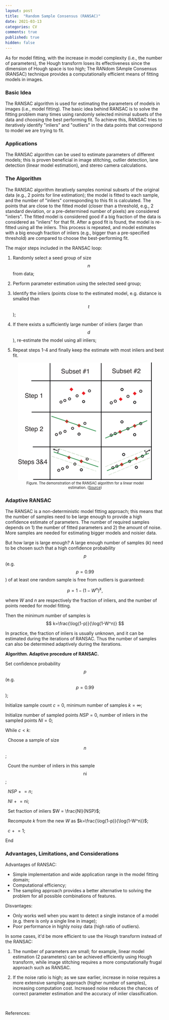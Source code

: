 ```yaml
---
layout: post
title:  "Random Sample Consensus (RANSAC)"
date: 2021-03-13
categories: CV
comments: true
published: true
hidden: false
---
```


As for model fitting, with the increase in model complexity (i.e., the number of parameters), the Hough transform loses its effectiveness since the dimension of Hough space is too high; The RANdom SAmple Consensus (RANSAC) technique provides a computationally efficient means of fitting models in images. 

### Basic Idea

The RANSAC algorithm is used for estimating the parameters of models in images (i.e., model fitting). The basic idea behind RANSAC is to solve the fitting problem many times using randomly selected minimal subsets of the data and choosing the best performing fit. To achieve this, RANSAC tries to iteratively identify "inliers" and "outliers" in the data points that correspond to model we are trying to fit.

### Applications

The RANSAC algorithm can be used to estimate parameters of different models; this is proven beneficial in image stitching, outlier detection, lane detection (linear model estimation), and stereo camera calculations.

### The Algorithm

The RANSAC algorithm iteratively samples nominal subsets of the original data (e.g., 2 points for line estimation); the model is fitted to each sample, and the number of "inliers" corresponding to this fit is calculated. The points that are close to the fitted model (closer than a threshold, e.g., 2 standard deviation, or a pre-determined number of pixels) are considered "inliers". The fitted model is considered good if a big fraction of the data is considered as "inliers" for that fit. After a good fit is found, the model is re-fitted using all the inliers. This process is repeated, and model estimates with a big enough fraction of inliers (e.g., bigger than a pre-specified threshold) are compared to choose the best-performing fit. 

The major steps included in the RANSAC loop:

1. Randomly select a seed group of size $$n$$ from data;

2. Perform parameter estimation using the selected seed group;

3. Identify the inliers (points close to the estimated model, e.g. distance is smalled than $$t$$);

4. If there exists a sufficiently large number of inliers (larger than $$d$$), re-estimate the model using all inliers;

5. Repeat steps 1-4 and finally keep the estimate with most inliers and best fit.

<div align='center'>
<figure>
<img src="../pictures/Demonstration-of-RANSAC.png" alt="Demonstration-of-RANSAC" style="zoom: 50%;" />
<figcaption style="font-size: 80%;"> Figure. The demonstration of the RANSAC algorithm for a linear model estimation. (<a href="https://www.researchgate.net/figure/Visual-representation-of-the-functioning-of-RANSAC-Subset-1-and-2-represent-two-RANSAC_fig3_274678977">Source</a>) </figcaption>
</figure>
</div>

### Adaptive RANSAC

The RANSAC is a non-deterministic model fitting approach; this means that the number of samples need to be large enough to provide a high confidence estimate of parameters. The number of required samples depends on 1) the number of fitted parameters and 2) the amount of noise. More samples are needed for estimating bigger models and noisier data. 

But how large is large enough? A large enough number of samples ($k$) need to be chosen such that a high confidence probability $$p$$ (e.g. $$p=0.99$$) of at least one random sample is free from outliers is guaranteed:

$$
p=1-(1-W^n)^k,
$$

where $W$ and $n$ are respectively the fraction of inliers, and the number of points needed for model fitting. 

Then the minimum number of samples is
$$
k=\frac{\log(1-p)}{\log(1-W^n)}
$$

In practice, the fraction of inliers is usually unknown, and it can be estimated during the iterations of RANSAC. Thus the number of samples can also be determined adaptively during the iterations.

**Algorithm. Adaptive procedure of RANSAC.**

Set confidence probability $$p$$ (e.g. $$p=0.99$$);

Initialize sample count $c=0$, minimum number of samples $k=\infty$;

Initialize number of sampled points $NSP = 0$, number of inliers in the sampled points $NI = 0$;

While $c < k$:

&nbsp; Choose a sample of size $$n$$;

&nbsp; Count the number of inliers in this sample $$\text{ni}$$;

&nbsp; $NSP \mathrel{+}= n$;

&nbsp; $NI \mathrel{+}= \text{ni}$;

&nbsp; Set fraction of inliers $W = \frac{NI}{NSP}$;

&nbsp; Recompute $k$ from the new $W$ as $k=\frac{\log(1-p)}{\log(1-W^n)}$;

&nbsp; $c \mathrel{+}= 1$;

End

### Advantages, Limitations, and Considerations

Advantages of RANSAC:

- Simple implementation and wide application range in the model fitting domain;
- Computational efficiency; 
- The sampling approach provides a better alternative to solving the problem for all possible combinations of features.

Disvantages:

- Only works well when you want to detect a single instance of a model (e.g. there is only a single line in image);
- Poor performance in highly noisy data (high ratio of outliers).

In some cases, it'd be more efficient to use the Hough transform instead of the RANSAC:

1. The number of parameters are small; for example, linear model estimation (2 parameters) can be achieved efficiently using Hough transform, while image stitching requires a more computationally frugal approach such as RANSAC.

2. If the noise ratio is high; as we saw earlier, increase in noise requires a more extensive sampling approach (higher number of samples), increasing computation cost. Increased noise reduces the chances of correct parameter estimation and the accuracy of inlier classification.

<br>

References:

[^1]: Martin A Fischler and Robert C Bolles. Random sample consensus: a paradigm for model fitting with applications to image analysis and automated cartography. *Communications of the ACM*, 24(6):381–395, 1981.
[^2]: [CS131 - Computer Vision: Lecture 6](https://github.com/StanfordVL/cs131_notes/blob/master/lecture06/lecture06.pdf)
[^3]: David Forsyth and Jean Ponce. *Computer vision: a modern approach*. Upper Saddle River, NJ; London: Prentice Hall, 2011.
[^4]: Simon JD Prince. *Computer vision: models, learning, and inference*. Cambridge University Press, 2012.
